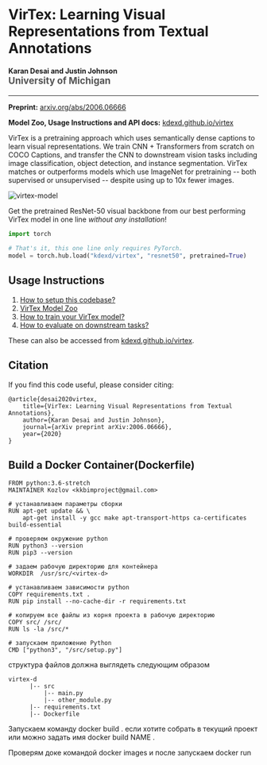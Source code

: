 VirTex: Learning Visual Representations from Textual Annotations
================================================================

<h4>
Karan Desai and Justin Johnson
</br>
<span style="font-size: 14pt; color: #555555">
University of Michigan
</span>
</h4>
<hr>

**Preprint:** [arxiv.org/abs/2006.06666][1]

**Model Zoo, Usage Instructions and API docs:** [kdexd.github.io/virtex](https://kdexd.github.io/virtex)

VirTex is a pretraining approach which uses semantically dense captions to
learn visual representations. We train CNN + Transformers from scratch on
COCO Captions, and transfer the CNN to downstream vision tasks including
image classification, object detection, and instance segmentation.
VirTex matches or outperforms models which use ImageNet for pretraining -- 
both supervised or unsupervised -- despite using up to 10x fewer images.

![virtex-model](docs/_static/system_figure.jpg)


Get the pretrained ResNet-50 visual backbone from our best performing VirTex
model in one line *without any installation*!

```python
import torch

# That's it, this one line only requires PyTorch.
model = torch.hub.load("kdexd/virtex", "resnet50", pretrained=True)
```

Usage Instructions
------------------

1. [How to setup this codebase?][2]  
2. [VirTex Model Zoo][3]  
3. [How to train your VirTex model?][4]  
4. [How to evaluate on downstream tasks?][5]  

These can also be accessed from [kdexd.github.io/virtex](https://kdexd.github.io/virtex).


Citation
--------

If you find this code useful, please consider citing:

```text
@article{desai2020virtex,
    title={VirTex: Learning Visual Representations from Textual Annotations},
    author={Karan Desai and Justin Johnson},
    journal={arXiv preprint arXiv:2006.06666},
    year={2020}
}
```


[1]: https://arxiv.org/abs/2006.06666
[2]: https://kdexd.github.io/virtex/virtex/usage/setup_dependencies.html
[3]: https://kdexd.github.io/virtex/virtex/usage/model_zoo.html
[4]: https://kdexd.github.io/virtex/virtex/usage/pretrain.html
[5]: https://kdexd.github.io/virtex/virtex/usage/downstream.html

Build a Docker Container(Dockerfile)
------------------------
```text
FROM python:3.6-stretch
MAINTAINER Kozlov <kkbimproject@gmail.com>

# устанавливаем параметры сборки
RUN apt-get update && \
	apt-get install -y gcc make apt-transport-https ca-certificates build-essential

# проверяем окружение python
RUN python3 --version
RUN pip3 --version

# задаем рабочую директорию для контейнера
WORKDIR  /usr/src/<virtex-d>

# устанавливаем зависимости python
COPY requirements.txt .
RUN pip install --no-cache-dir -r requirements.txt

# копируем все файлы из корня проекта в рабочую директорию
COPY src/ /src/
RUN ls -la /src/*

# запускаем приложение Python
CMD ["python3", "/src/setup.py"]
```
структура файлов должна выглядеть следующим образом
```text
virtex-d
      |-- src
          |-- main.py
          |-- other_module.py
      |-- requirements.txt
      |-- Dockerfile
```
Запускаем команду docker build . если хотите собрать
в текущий проект или можно задать имя docker build NAME .

Проверям доке командой docker images и после запускаем docker run
